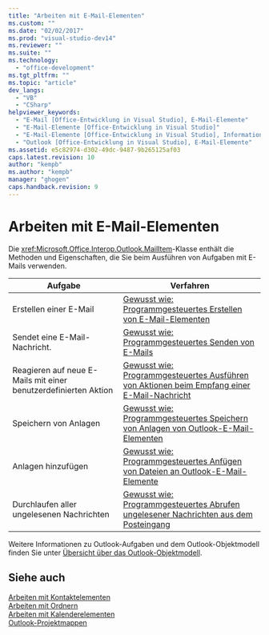 ```yaml
---
title: "Arbeiten mit E-Mail-Elementen"
ms.custom: ""
ms.date: "02/02/2017"
ms.prod: "visual-studio-dev14"
ms.reviewer: ""
ms.suite: ""
ms.technology: 
  - "office-development"
ms.tgt_pltfrm: ""
ms.topic: "article"
dev_langs: 
  - "VB"
  - "CSharp"
helpviewer_keywords: 
  - "E-Mail [Office-Entwicklung in Visual Studio], E-Mail-Elemente"
  - "E-Mail-Elemente [Office-Entwicklung in Visual Studio]"
  - "E-Mail-Elemente [Office-Entwicklung in Visual Studio], Informationen zu E-Mail-Elementen"
  - "Outlook [Office-Entwicklung in Visual Studio], E-Mail-Elemente"
ms.assetid: e5c82974-d302-49dc-9487-9b265125af03
caps.latest.revision: 10
author: "kempb"
ms.author: "kempb"
manager: "ghogen"
caps.handback.revision: 9
---
```

# Arbeiten mit E-Mail-Elementen
  Die <xref:Microsoft.Office.Interop.Outlook.MailItem>\-Klasse enthält die Methoden und Eigenschaften, die Sie beim Ausführen von Aufgaben mit E\-Mails verwenden.  
  
|Aufgabe|Verfahren|  
|-------------|---------------|  
|Erstellen einer E\-Mail|[Gewusst wie: Programmgesteuertes Erstellen von E-Mail-Elementen](../vsto/how-to-programmatically-create-an-e-mail-item.md)|  
|Sendet eine E\-Mail\-Nachricht.|[Gewusst wie: Programmgesteuertes Senden von E-Mails](../vsto/how-to-programmatically-send-e-mail-programmatically.md)|  
|Reagieren auf neue E\-Mails mit einer benutzerdefinierten Aktion|[Gewusst wie: Programmgesteuertes Ausführen von Aktionen beim Empfang einer E-Mail-Nachricht](../vsto/how-to-programmatically-perform-actions-when-an-e-mail-message-is-received.md)|  
|Speichern von Anlagen|[Gewusst wie: Programmgesteuertes Speichern von Anlagen von Outlook-E-Mail-Elementen](../vsto/how-to-programmatically-save-attachments-from-outlook-e-mail-items.md)|  
|Anlagen hinzufügen|[Gewusst wie: Programmgesteuertes Anfügen von Dateien an Outlook-E-Mail-Elemente](../vsto/how-to-programmatically-attach-files-to-outlook-e-mail-items.md)|  
|Durchlaufen aller ungelesenen Nachrichten|[Gewusst wie: Programmgesteuertes Abrufen ungelesener Nachrichten aus dem Posteingang](../vsto/how-to-programmatically-retrieve-unread-messages-from-the-inbox.md)|  
  
 Weitere Informationen zu Outlook\-Aufgaben und dem Outlook\-Objektmodell finden Sie unter [Übersicht über das Outlook-Objektmodell](../vsto/outlook-object-model-overview.md).  
  
## Siehe auch  
 [Arbeiten mit Kontaktelementen](../vsto/working-with-contact-items.md)   
 [Arbeiten mit Ordnern](../vsto/working-with-folders.md)   
 [Arbeiten mit Kalenderelementen](../vsto/working-with-calendar-items.md)   
 [Outlook-Projektmappen](../vsto/outlook-solutions.md)  
  
  